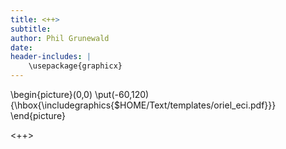 ```yaml
---
title: <++>
subtitle: 
author: Phil Grunewald
date:
header-includes: |
    \usepackage{graphicx}
---
```


\begin{picture}(0,0)
\put(-60,120){\hbox{\includegraphics{$HOME/Text/templates/oriel_eci.pdf}}}
\end{picture}

<++>
